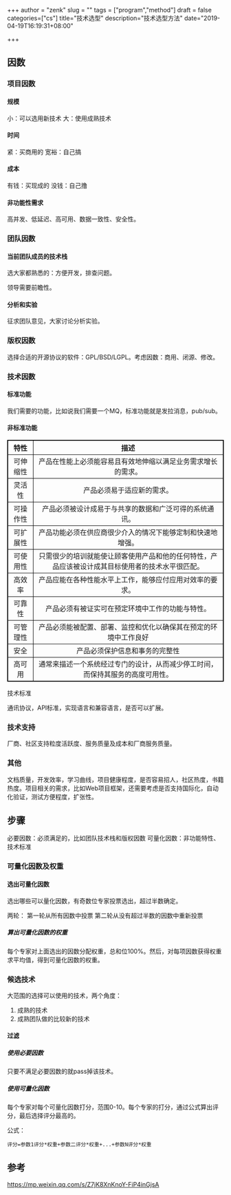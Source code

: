 +++
author = "zenk"
slug = ""
tags = ["program","method"]
draft = false
categories=["cs"]
title="技术选型"
description="技术选型方法"
date="2019-04-19T16:19:31+08:00"

+++

## 因数

### 项目因数

#### 规模

小：可以选用新技术
大：使用成熟技术

#### 时间

紧：买商用的
宽裕：自己搞

#### 成本

有钱：买现成的
没钱：自己撸

#### 非功能性需求

高并发、低延迟、高可用、数据一致性、安全性。

### 团队因数

#### 当前团队成员的技术栈

选大家都熟悉的：方便开发，排查问题。

领导需要前瞻性。

#### 分析和实验

征求团队意见，大家讨论分析实验。

### 版权因数

选择合适的开源协议的软件：GPL/BSD/LGPL。考虑因数：商用、闭源、修改。

### 技术因数

#### 标准功能

我们需要的功能，比如说我们需要一个MQ，标准功能就是发拉消息，pub/sub。

#### 非标准功能

<style>table{border-collapse:collapse;}table,td,th{border:1px solid #000}td{text-align:center}</style>

| 特性     | 描述                                                         |
| -------- | ------------------------------------------------------------ |
| 可伸缩性 | 产品在性能上必须能容易且有效地伸缩以满足业务需求增长的需求。 |
| 灵活性   | 产品必须易于适应新的需求。                                   |
| 可操作性 | 产品必须被设计成易于与共享的数据和广泛可得的系统通讯。       |
| 可扩展性 | 产品功能必须在供应商很少介入的情况下能够定制和快速地增强。   |
| 可使用性 | 只需很少的培训就能使让顾客使用产品和他的任何特性，产品应该被设计成其目标使用者的技术水平很匹配。 |
| 高效率   | 产品应能在各种性能水平上工作，能够应付应用对效率的要求。     |
| 可靠性   | 产品必须有被证实可在预定环境中工作的功能与特性。             |
| 可管理性 | 产品必须能被配置、部署、监控和优化以确保其在预定的环境中工作良好 |
| 安全     | 产品必须保护信息和事务的完整性                               |
| 高可用   | 通常来描述一个系统经过专门的设计，从而减少停工时间，而保持其服务的高度可用性。 |

技术标准

通讯协议，API标准，实现语言和兼容语言，是否可以扩展。

### 技术支持

厂商、社区支持粒度活跃度、服务质量及成本和厂商服务质量。

### 其他

文档质量，开发效率，学习曲线，项目健康程度，是否容易招人，社区热度，书籍热度。项目相关的需求，比如Web项目框架，还需要考虑是否支持国际化，自动化验证，测试方便程度，扩张性。

## 步骤

必要因数：必须满足的，比如团队技术栈和版权因数
可量化因数：非功能特性、技术标准

### 可量化因数及权重

#### 选出可量化因数

选出哪些可以量化因数，有奇数位专家投票选出，超过半数确定。

两轮：
第一轮从所有因数中投票
第二轮从没有超过半数的因数中重新投票

##### 算出可量化因数的权重

每个专家对上面选出的因数分配权重，总和位100%。然后，对每项因数获得权重求平均值，得到可量化因数的权重。

### 候选技术

大范围的选择可以使用的技术，两个角度：

1. 成熟的技术
2. 成熟团队做的比较新的技术

#### 过滤

##### **使用必要因数**

只要不满足必要因数的就pass掉该技术。

##### **使用可量化因数**

每个专家对每个可量化因数打分，范围0-10。每个专家的打分，通过公式算出评分，最后选择评分最高的。

公式：

```
评分=参数1评分*权重+参数二评分*权重+...+参数N评分*权重
```

## 参考

<https://mp.weixin.qq.com/s/Z7jK8XnKnoY-FiP4inGjsA>